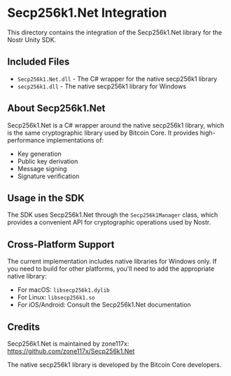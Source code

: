 # Secp256k1.Net Integration

This directory contains the integration of the Secp256k1.Net library for the Nostr Unity SDK.

## Included Files

- `Secp256k1.Net.dll` - The C# wrapper for the native secp256k1 library
- `secp256k1.dll` - The native secp256k1 library for Windows

## About Secp256k1.Net

Secp256k1.Net is a C# wrapper around the native secp256k1 library, which is the same cryptographic library used by Bitcoin Core. It provides high-performance implementations of:

- Key generation
- Public key derivation
- Message signing
- Signature verification

## Usage in the SDK

The SDK uses Secp256k1.Net through the `Secp256k1Manager` class, which provides a convenient API for cryptographic operations used by Nostr.

## Cross-Platform Support

The current implementation includes native libraries for Windows only. If you need to build for other platforms, you'll need to add the appropriate native library:

- For macOS: `libsecp256k1.dylib`
- For Linux: `libsecp256k1.so`
- For iOS/Android: Consult the Secp256k1.Net documentation

## Credits

Secp256k1.Net is maintained by zone117x: https://github.com/zone117x/Secp256k1.Net

The native secp256k1 library is developed by the Bitcoin Core developers. 